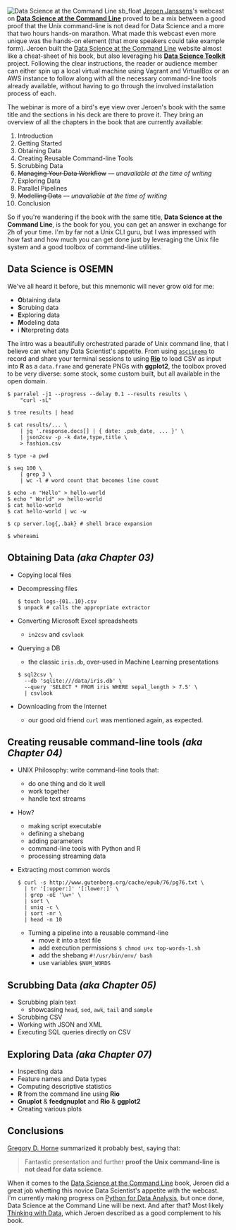 ![Data Science at the Command Line sb_float][book-cover] [Jeroen&nbsp;Janssens][jj]'s webcast on **[Data&nbsp;Science at the Command&nbsp;Line][webcast]** proved to be a mix between a good proof that the Unix command-line is not dead for Data&nbsp;Science and a more that two hours hands-on marathon. What made this webcast even more unique was the hands-on element (that more speakers could take example form). Jeroen built the [Data&nbsp;Science at the Command&nbsp;Line][dsatcl] website almost like a cheat-sheet of his book, but also leveraging his **[Data Science Toolkit][dst]** project. Following the clear instructions, the reader or audience member can either spin up a local virtual machine using Vagrant and VirtualBox or an AWS instance to follow along with all the necessary command-line tools already available, without having to go through the involved installation process of each.

The webinar is more of a bird's eye view over Jeroen's book with the same title and the sections in his deck are there to prove it. They bring an overview of all the chapters in the book that are currently available:
1. Introduction
2. Getting Started
3. Obtaining Data
4. Creating Reusable Command-line Tools
5. Scrubbing Data
6. ~~Managing Your Data Workflow~~ &mdash; _unavailable at the time of writing_
7. Exploring Data
8. Parallel Pipelines
9. ~~Modelling Data~~ &mdash; _unavailable at the time of writing_
10. Conclusion

So if you're wandering if the book with the same title, **Data&nbsp;Science at the Command&nbsp;Line**, is the book for you, you can get an answer in exchange for 2h of your time. I'm by far not a Unix CLI guru, but I was impressed with how fast and how much you can get done just by leveraging the Unix file system and a good toolbox of command-line utilities.

## Data Science is OSEMN

We've all heard it before, but this mnemonic will never grow old for me:

  * **O**btaining data
  * **S**crubing data
  * **E**xploring data
  * **M**odeling data
  * i **N**terpreting data

The intro was a beautifully orchestrated parade of Unix command line, that I believe can whet any Data Scientist's appetite. From using [`asciinema`][asciinema] to record and share your terminal sessions to using [**Rio**][rio] to load CSV as input into **R** as a `data.frame` and generate PNGs with **ggplot2**, the toolbox proved to be very diverse: some stock, some custom built, but all available in the open domain.

```
$ parralel -j1 --progress --delay 0.1 --results results \
    "curl -sL"

$ tree results | head

$ cat results/... \
    | jq '.response.docs[] | { date: .pub_date, ... }' \
    | json2csv -p -k date,type,title \
    > fashion.csv

$ type -a pwd

$ seq 100 \
    | grep 3 \
    | wc -l # word count that becomes line count

$ echo -n "Hello" > hello-world
$ echo " World" >> hello-world
$ cat hello-world
$ cat hello-world | wc -w

$ cp server.log{,.bak} # shell brace expansion

$ whereami
```

## Obtaining Data _(aka Chapter 03)_
  - Copying local files
  - Decompressing files

    ```
    $ touch logs-{01..10}.csv
    $ unpack # calls the appropriate extractor
    ```

  - Converting Microsoft Excel spreadsheets
    - `in2csv` and `csvlook`
  - Querying a DB
    - the classic `iris.db`, over-used in Machine Learning presentations

    ```
    $ sql2csv \
      --db 'sqlite:///data/iris.db' \
      --query 'SELECT * FROM iris WHERE sepal_length > 7.5' \
      | csvlook
    ```

  - Downloading from the Internet
    - our good old friend `curl` was mentioned again, as expected.

## Creating reusable command-line tools _(aka Chapter 04)_
  - UNIX Philosophy: write command-line tools that:
    - do one thing and do it well
    - work together
    - handle text streams

  - How?
    - making script executable
    - defining a shebang
    - adding parameters
    - command-line tools with Python and R
    - processing streaming data

  - Extracting most common words

    ```
    $ curl -s http://www.gutenberg.org/cache/epub/76/pg76.txt \
      | tr '[:upper:]' '[:lower:]' \
      | grep -oE '\w+' \
      | sort \
      | uniq -c \
      | sort -nr \
      | head -n 10
    ```

    - Turning a pipeline into a reusable command-line
      - move it into a text file
      - add execution permissions
         `$ chmod u+x top-words-1.sh`
      - add the shebang
         `#!/usr/bin/env/ bash`
      - use variables `$NUM_WORDS`

## Scrubbing Data _(aka Chapter 05)_
  - Scrubbing plain text
    - showcasing `head`, `sed`, `awk`, `tail` and `sample`
  - Scrubbing CSV
  - Working with JSON and XML
  - Executing SQL queries directly on CSV

## Exploring Data _(aka Chapter 07)_
  - Inspecting data
  - Feature names and Data types
  - Computing descriptive statistics
  - **R** from the command line using **Rio**
  - **Gnuplot** & **feedgnuplot** and **Rio** & **ggplot2**
  - Creating various plots

## Conclusions

[Gregory D. Horne][unix-not-dead] summarized it probably best, saying that:

> Fantastic presentation and further **proof the Unix command-line is not dead for data science**.

When it comes to the [Data&nbsp;Science at the Command&nbsp;Line][book] book, Jeroen did a great job whetting this novice Data Scientist's appetite with the webcast. I'm currently making progress on [Python for Data Analysis][python4da], but once done, Data&nbsp;Science at the Command&nbsp;Line will be next. And after that? Most likely [Thinking with Data][thinking-data], which Jeroen described as a good complement to his book.


  [jj]: https://twitter.com/jeroenhjanssens
  [webcast]: http://www.oreilly.com/pub/e/3115
  [recording]: https://twitter.com/OReillyMedia/status/502153174414024704
  [dsatcl]: http://datascienceatthecommandline.com/
  [dst]: http://datasciencetoolbox.org/

  [j@strata]: http://strataconf.com/stratany2014/public/schedule/detail/36204
  [book]: http://shop.oreilly.com/product/0636920032823.do
  [book-cover]: https://silvrback.s3.amazonaws.com/uploads/a0b2e15b-6db1-4a08-879b-ab563f13962b/dsatcl_sm_large.png

  [asciinema]: https://asciinema.org/
  [rio]: https://github.com/jeroenjanssens/data-science-at-the-command-line/blob/master/tools/Rio
  [unix-not-dead]: https://twitter.com/GregoryDHorne/status/502174780892905472
  [python4da]: http://shop.oreilly.com/product/0636920023784.do
  [thinking-data]: http://shop.oreilly.com/product/0636920029182.do

  [photo-cred]: https://www.flickr.com/photos/xurxosanz/14979264811/in/photostream/
